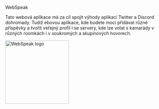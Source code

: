 WebSpeak

Tato webová aplikace má za cíl spojit výhody aplikací Twitter a Discord dohromady.
Tudíž ebovou aplikace, kde budete moci přidávat různé příspěvky a tvořit veřejný profil i se servery, kde lze volat s kamarády v různých roomkách i v soukromých a skupinových hovorech.

<img src = "https://sdmntprpolandcentral.oaiusercontent.com/files/00000000-9e78-620a-8abf-5b7c17e95e94/raw?se=2025-10-02T11%3A07%3A53Z&sp=r&sv=2024-08-04&sr=b&scid=d6915e72-6d16-5fd2-a2f7-ab55e5f6c92e&skoid=76024c37-11e2-4c92-aa07-7e519fbe2d0f&sktid=a48cca56-e6da-484e-a814-9c849652bcb3&skt=2025-10-02T08%3A37%3A15Z&ske=2025-10-03T08%3A37%3A15Z&sks=b&skv=2024-08-04&sig=5KidumuL2jWkyb4RxlkNt9KQlhTBIcBPqRylDJXlzRk%3D" alt="WebSpeak logo" width="200" height="200"/>
